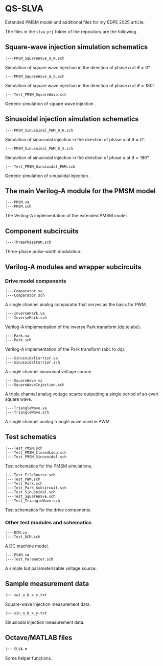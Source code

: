 # QS-SLVA
Extended PMSM model and additional files for my EDPE 2025 article.

The files in the `slva_prj` folder of the repository are the following.

## Square-wave injection simulation schematics
```
|---PMSM_SquareWave_A_N.sch
```
Simulation of square wave injection in the direction of phase $a$ at $\vartheta = 0°$.

```
|---PMSM_SquareWave_A_S.sch
```
Simulation of square wave injection in the direction of phase $a$ at $\vartheta = 180°$.

```
|---Test_PMSM_SquareWave.sch
```
Generic simulation of square wave injection .

## Sinusoidal injection simulation schematics

```
|---PMSM_Sinusoidal_PWM_0_N.sch
```
Simulation of sinusiodal injection in the direction of phase $a$ at $\vartheta = 0°$.

```
|---PMSM_Sinusoidal_PWM_0_S.sch
```
Simulation of sinusiodal injection in the direction of phase $a$ at $\vartheta = 180°$.

```
|---Test_PMSM_Sinusoidal_PWM.sch
```
Generic simulation of sinusoidal injection .

## The main Verilog-A module for the PMSM model
```
|---PMSM.va
|---PMSM.sch
```
The Verilog-A implementation of the extended PMSM model.


## Component subcircuits

```
|---ThreePhasePWM.sch
```
Three-phase pulse-width modulation.


## Verilog-A modules and wrapper subcircuits


### Drive model components

```
|---Comparator.va
|---Comparator.sch
```
A single channel analog comparator that serves as the basis for PWM.

```
|---InversePark.va
|---InversePark.sch
```
Verilog-A implementation of the inverse Park transform (dq to abc).

```
|---Park.va
|---Park.sch
```
Verilog-A implementation of the Park transform (abc to dq).

```
|---SinusoidalCarrier.va
|---SinusoidalCarrier.sch
```
A single channel sinusoidal voltage source.

```
|---SquareWave.va
|---SquareWaveInjection.sch
```
A triple channel analog voltage source outputting a single period of an even square wave.

```
|---TriangleWave.va
|---TriangleWave.sch
```
A single channel analog triangle wave used in PWM.

## Test schematics

```
|---Test_PMSM.sch
|---Test_PMSM_ClosedLoop.sch
|---Test_PMSM_Sinusoidal.sch
```
Test schematics for the PMSM simulations.

```
|---Test_FileSource.sch
|---Test_PWM.sch
|---Test_Park.sch
|---Test_Park_Subcircuit.sch
|---Test_Sinusoidal.sch
|---Test_SquareWave.sch
|---Test_TriangleWave.sch
```
Test schematics for the drive components.

### Other test modules and schematics

```
|---DCM.va
|---Test_DCM.sch
```
A DC machine model.

```
|---PVAM.va
|---Test_Parameter.sch
```
A simple but parameterizable voltage source.


## Sample measurement data
```
├── swi_a_b_x_y.txt
```
Square-wave injection measurement data.

```
├── sin_a_b_x_y.txt
```
Sinusiodal injection measurement data.


## Octave/MATLAB files
```
├── SLVA.m
```
Some helper functions. 




